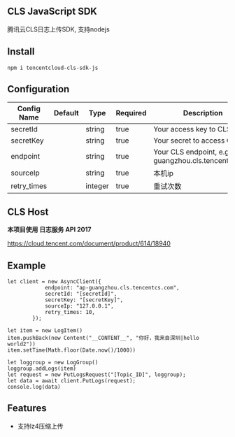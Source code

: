 ## CLS JavaScript SDK

腾讯云CLS日志上传SDK, 支持nodejs

## Install
```
npm i tencentcloud-cls-sdk-js
```

## Configuration

| Config Name   | Default | Type            | Required | Description                                                  |
| ------------- | ------- | --------------- | -------- | ------------------------------------------------------------ |
| secretId     |         | string          | true     | Your access key to CLS                                       |
| secretKey  |         | string          | true     | Your secret to access CLS                                    |
| endpoint      |         | string          | true     | Your CLS endpoint, e.g. ap-guangzhou.cls.tencentcs.com |
| sourceIp      |         | string          | true     | 本机ip                                        |
| retry_times      |         | integer          | true     | 重试次数                                      |


## CLS Host

**本项目使用 日志服务 API 2017**


https://cloud.tencent.com/document/product/614/18940


## Example

```
let client = new AsyncClient({
            endpoint: "ap-guangzhou.cls.tencentcs.com",
            secretId: "[secretId]", 
            secretKey: "[secretKey]",
            sourceIp: "127.0.0.1",
            retry_times: 10,
        });

let item = new LogItem()
item.pushBack(new Content("__CONTENT__", "你好，我来自深圳|hello world2"))
item.setTime(Math.floor(Date.now()/1000))

let loggroup = new LogGroup()
loggroup.addLogs(item)
let request = new PutLogsRequest("[Topic_ID]", loggroup);
let data = await client.PutLogs(request);
console.log(data)
```

## Features

- 支持lz4压缩上传
